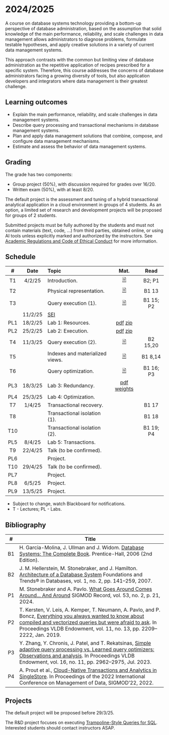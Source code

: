 
# 2024/2025

A course on database systems technology providing a bottom-up perspective of database administration, based on the assumption that solid knowledge of the main performance, reliability, and scale challenges in data management allows administrators to diagnose problems, formulate testable hypotheses, and apply creative solutions in a variety of current data management systems.

This approach contrasts with the common but limiting view of database administration as the repetitive application of recipes prescribed for a specific system. Therefore, this course addresses the concerns of database administrators facing a growing diversity of tools, but also application developers and integrators where data management is their greatest challenge.

## Learning outcomes

- Explain the main performance, reliability, and scale challenges in data management systems.
- Describe query processing and transactional mechanisms in database management systems.
- Plan and apply data management solutions that combine, compose, and configure data management mechanisms.
- Estimate and assess the behavior of data management systems.

## Grading

The grade has two components:

- Group project (50%), with discussion required for grades over 16/20.
- Written exam (50%), with at least 8/20.

The default project is the assessment and tuning of a hybrid transactional analytical application in a cloud environment in groups of 4 students. As an option, a limited set of research and development projects will be proposed for groups of 2 students.

Submitted projects must be fully authored by the students and must not contain materials (text, code, ...) from third parties, obtained online, or using AI tools unless explicitly marked and authorized by the instructors. See [Academic Regulations and Code of Ethical Conduct](https://alunos.uminho.pt/pt/estudantes/paginas/infouteisregulamentos.aspx) for more information.

## Schedule

| # | Date       | Topic | Mat.       | Read |
|:-:|:----------:|:------|:------:|:-------:|
| T1 | 4/2/25 | Introduction. | [&#128462;](materials/00-intro.pdf) | B2; P1
| T2 |  | Physical representation. | [&#128462;](materials/01-relational.pdf) | B1 13 |
| T3 | | Query execution (1). | [&#128462;](materials/02-relational.pdf) | B1 15; P2 |
|   | 11/2/25 | [SEI](https://seium.org/) | |
| PL1 | 18/2/25  | Lab 1: Resources. | [pdf](materials/lab1.pdf) [zip](materials/skelbench.zip) |
| PL2 | 25/2/25  | Lab 2: Execution. | [pdf](materials/lab2.pdf) [zip](materials/lab2.zip) |
| T4 | 11/3/25 | Query execution (2). | [&#128462;](materials/03-relational.pdf) | B2 15,20 |
| T5 | | Indexes and materialized views. | [&#128462;](materials/04-relational.pdf) | B1 8,14|
| T6 | | Query optimization. | [&#128462;](materials/05-relational.pdf) | B1 16; P3 |
| PL3 | 18/3/25  | Lab 3: Redundancy. | [pdf](materials/lab3.pdf) [weights](https://storage.googleapis.com/abd25/lab3.zip) |
| PL4 | 25/3/25  | Lab 4: Optimization. | |
| T7 | 1/4/25 | Transactional recovery. | | B1 17 |
| T8 |  | Transactional isolation (1). | | B1 18 |
| T10 | | Transactional isolation (2). | | B1 19; P4 |
| PL5 | 8/4/25  | Lab 5: Transactions. | |
| T9 | 22/4/25  | Talk (to be confirmed). | |
| PL6 |   | Project. | |
| T10 | 29/4/25  | Talk (to be confirmed). | |
| PL7 |   | Project. | |
| PL8 | 6/5/25  | Project. | |
| PL9 | 13/5/25  | Project. | |


- Subject to change, watch Blackboard for notifications.
- T - Lectures; PL - Labs.

## Bibliography

| # |  Title | 
|:-:|------------|
| B1 | H. Garcia-Molina, J. Ullman and J. Widom. [Database Systems: The Complete Book](http://infolab.stanford.edu/~ullman/dscb.html). Prentice-Hall, 2006 (2nd Edition).
| B2 | J. M. Hellerstein, M. Stonebraker, and J. Hamilton. [Architecture of a Database System](https://dsf.berkeley.edu/papers/fntdb07-architecture.pdf) Foundations and Trends® in Databases, vol. 1, no. 2, pp. 141–259, 2007.
| P1 | M. Stonebraker and A. Pavlo. [What Goes Around Comes Around... And Around](https://db.cs.cmu.edu/papers/2024/whatgoesaround-sigmodrec2024.pdf) SIGMOD Record, vol. 53, no. 2, p. 21, 2024. | 
| P2 | T. Kersten, V. Leis, A. Kemper, T. Neumann, A. Pavlo, and P. Boncz, [Everything you always wanted to know about compiled and vectorized queries but were afraid to ask](https://doi.org/10.14778/3275366.3284966). In Proceedings VLDB Endowment, vol. 11, no. 13, pp. 2209–2222, Jan. 2019. |
| P3 | Y. Zhang, Y. Chronis, J. Patel, and T. Rekatsinas, [Simple adaptive query processing vs. Learned query optimizers: Observations and analysis](https://doi.org/10.14778/3611479.3611501). In Proceedings VLDB Endowment, vol. 16, no. 11, pp. 2962–2975, Jul. 2023. |
| P4 | A. Prout et al., [Cloud-Native Transactions and Analytics in SingleStore](https://doi.org/10.1145/3514221.3526055). In Proceedings of the 2022 International Conference on Management of Data, SIGMOD’22, 2022. |

## Projects

The default project will be proposed before 29/3/25.

The R&D project focuses on executing [Trampoline-Style Queries for SQL](https://vldb.org/cidrdb/papers/2025/p1-lambrecht.pdf). Interested students should contact instructors ASAP.
